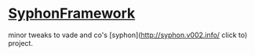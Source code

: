[SyphonFramework](http://github.com/jpld/SyphonFramework/)
=============
minor tweaks to vade and co's [syphon](http://syphon.v002.info/ click to) project.